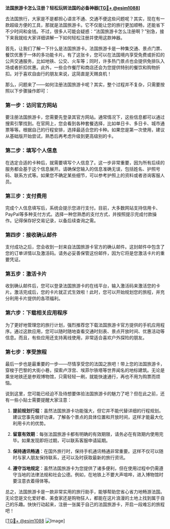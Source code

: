 **法国旅游卡怎么注册？轻松玩转法国的必备神器[[TG💪+ @esim1088](https://t.me/s/esim1088)]**

去法国旅行，大家是不是都担心语言不通、交通不便这些问题呢？其实，现在有一款超级方便的工具，那就是法国旅游卡。它不仅能让您的旅行更加顺畅，还能省下不少时间和金钱。不过，很多人可能会疑惑：“法国旅游卡怎么注册啊？”别急，接下来我就给大家详细讲解一下如何轻松注册并使用这款神器。

首先，让我们了解一下什么是法国旅游卡。法国旅游卡是一种集交通、景点门票、餐饮优惠于一体的多功能卡片。有了这张卡，您可以在法国境内享受免费或折扣的公共交通服务，比如地铁、公交、火车等；同时，许多热门景点也会提供免排队入场或者折扣优惠。此外，一些合作餐厅和商店还会为您提供特别的餐饮和购物折扣。对于喜欢自由行的朋友来说，这简直是天赐良机！

那么，问题来了——如何注册法国旅游卡呢？其实，整个过程并不复杂，只需要按照以下步骤操作即可：

### **第一步：访问官方网站**
要注册法国旅游卡，您需要先登录其官方网站。通常情况下，这些信息都可以通过搜索引擎找到。在官网上，您会看到各种套餐选择，比如单日卡、多日卡、城市通票等等。根据自己的行程安排，选择最适合您的卡种。如果您是第一次使用，建议从基础版开始尝试，熟悉后再考虑升级到更高级别的卡。

### **第二步：填写个人信息**
在选定合适的卡种后，就需要填写个人信息了。这一步非常重要，因为所有后续的服务都会基于这个信息展开。请确保您输入的信息准确无误，包括姓名、护照号码、联系方式等。如果您不确定某些细节，可以参考护照上的资料或者咨询客服人员。

### **第三步：支付费用**
完成个人信息填写后，系统会提示您进行支付。目前，大多数网站支持信用卡、PayPal等多种支付方式。选择一种您熟悉的支付方式，并按照提示完成付款操作。记得保存好交易记录，以备后续查询之需。

### **第四步：接收确认邮件**
支付成功之后，您会收到一封来自法国旅游卡官方的确认邮件。这封邮件中包含了您的订单详情以及激活码。请务必妥善保管这份邮件，因为它将是您激活卡片的重要凭证。

### **第五步：激活卡片**
收到确认邮件后，您可以登录法国旅游卡的在线平台，输入激活码来激活您的卡片。激活完成后，您的卡片就正式生效啦！此时，您可以开始规划您的旅程，并充分利用卡片提供的各项福利。

### **第六步：下载相关应用程序**
为了更好地管理您的旅行计划，强烈推荐您下载法国旅游卡官方提供的手机应用程序。通过这款应用，您可以随时随地查看交通时刻表、景点开放时间、优惠活动等信息。而且，有些应用还支持离线使用，非常适合喜欢户外探险的朋友。

### **第七步：享受旅程**
最后一步也是最重要的一步——尽情享受您的法国之旅吧！带上您的法国旅游卡，穿梭于巴黎的大街小巷，探索卢浮宫、埃菲尔铁塔等世界闻名的地标建筑。无论是乘坐地铁还是参观博物馆，只需轻轻一刷，就能快速通行，再也不用为购票而烦恼。

说到这里，您可能已经迫不及待想要体验法国旅游卡的魅力了吧？但在此之前，还有一些小贴士需要提醒大家注意：

1. **提前规划行程**：虽然法国旅游卡功能强大，但它并不能代替详细的行程规划。建议您事先做好功课，了解各个景点的具体位置和开放时间，这样才能最大化利用卡片的优势。
   
2. **留意有效期**：每张法国旅游卡都有明确的有效期限，请务必在有效期内使用完毕。如果发现即将过期，可以联系客服申请延期。

3. **保持通讯畅通**：在国外旅行时，保持手机通讯畅通非常重要。这样不仅可以随时与家人朋友保持联系，还可以及时获取最新的旅行资讯。

4. **遵守当地规定**：虽然法国旅游卡为您提供了诸多便利，但在使用过程中仍需遵守当地的法律法规和社会公德。例如，在地铁上不要大声喧哗，进入博物馆时要注意衣着得体等。

总之，法国旅游卡是一款非常实用的旅行助手，能够帮助您省心省力地畅游法国。无论您是文化爱好者、美食家还是购物狂人，都能在这片浪漫的土地上找到属于自己的乐趣。快快行动起来，注册一张属于自己的法国旅游卡，开启一段难忘的旅程吧！

[[TG💪+ @esim1088](https://t.me/s/esim1088) ![Image](https://i.postimg.cc/4NQfJmqS/Snipaste-2025-05-13-00-14-12.png)]